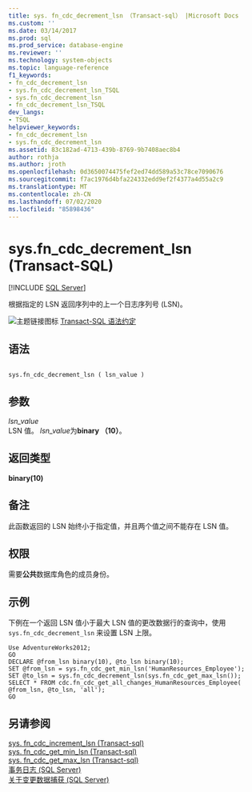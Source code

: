 ```yaml
---
title: sys. fn_cdc_decrement_lsn （Transact-sql） |Microsoft Docs
ms.custom: ''
ms.date: 03/14/2017
ms.prod: sql
ms.prod_service: database-engine
ms.reviewer: ''
ms.technology: system-objects
ms.topic: language-reference
f1_keywords:
- fn_cdc_decrement_lsn
- sys.fn_cdc_decrement_lsn_TSQL
- sys.fn_cdc_decrement_lsn
- fn_cdc_decrement_lsn_TSQL
dev_langs:
- TSQL
helpviewer_keywords:
- fn_cdc_decrement_lsn
- sys.fn_cdc_decrement_lsn
ms.assetid: 83c182ad-4713-439b-8769-9b7408aec8b4
author: rothja
ms.author: jroth
ms.openlocfilehash: 0d3650074475fef2ed74dd589a53c78ce7090676
ms.sourcegitcommit: f7ac1976d4bfa224332edd9ef2f4377a4d55a2c9
ms.translationtype: MT
ms.contentlocale: zh-CN
ms.lasthandoff: 07/02/2020
ms.locfileid: "85898436"
---
```

# <a name="sysfn_cdc_decrement_lsn-transact-sql"></a>sys.fn_cdc_decrement_lsn (Transact-SQL)
[!INCLUDE [SQL Server](../../includes/applies-to-version/sqlserver.md)]

  根据指定的 LSN 返回序列中的上一个日志序列号 (LSN)。  
  
 ![主题链接图标](../../database-engine/configure-windows/media/topic-link.gif "“主题链接”图标") [Transact-SQL 语法约定](../../t-sql/language-elements/transact-sql-syntax-conventions-transact-sql.md)  
  
## <a name="syntax"></a>语法  
  
```  
  
sys.fn_cdc_decrement_lsn ( lsn_value )  
```  
  
## <a name="arguments"></a>参数  
 *lsn_value*  
 LSN 值。 *lsn_value*为**binary （10）**。  
  
## <a name="return-type"></a>返回类型  
 **binary(10)**  
  
## <a name="remarks"></a>备注  
 此函数返回的 LSN 始终小于指定值，并且两个值之间不能存在 LSN 值。  
  
## <a name="permissions"></a>权限  
 需要**公共**数据库角色的成员身份。  
  
## <a name="examples"></a>示例  
 下例在一个返回 LSN 值小于最大 LSN 值的更改数据行的查询中，使用 `sys.fn_cdc_decrement_lsn` 来设置 LSN 上限。  
  
```  
Use AdventureWorks2012;  
GO  
DECLARE @from_lsn binary(10), @to_lsn binary(10);  
SET @from_lsn = sys.fn_cdc_get_min_lsn('HumanResources_Employee');  
SET @to_lsn = sys.fn_cdc_decrement_lsn(sys.fn_cdc_get_max_lsn());  
SELECT * FROM cdc.fn_cdc_get_all_changes_HumanResources_Employee( @from_lsn, @to_lsn, 'all');   
GO  
```  
  
## <a name="see-also"></a>另请参阅  
 [sys. fn_cdc_increment_lsn &#40;Transact-sql&#41;](../../relational-databases/system-functions/sys-fn-cdc-increment-lsn-transact-sql.md)   
 [sys. fn_cdc_get_min_lsn &#40;Transact-sql&#41;](../../relational-databases/system-functions/sys-fn-cdc-get-min-lsn-transact-sql.md)   
 [sys. fn_cdc_get_max_lsn &#40;Transact-sql&#41;](../../relational-databases/system-functions/sys-fn-cdc-get-max-lsn-transact-sql.md)   
 [事务日志 (SQL Server)](../../relational-databases/logs/the-transaction-log-sql-server.md)   
 [关于变更数据捕获 (SQL Server)](../../relational-databases/track-changes/about-change-data-capture-sql-server.md)  
  
  
